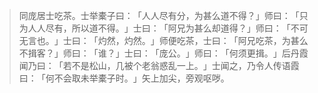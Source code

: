
> 同庞居士吃茶。士举橐子曰：​「人人尽有分，为甚么道不得？​」师曰：​「只为人人尽有，所以道不得。​」士曰：​「阿兄为甚么却道得？​」师曰：​「不可无言也。​」士曰：​「灼然，灼然。​」师便吃茶，士曰：​「阿兄吃茶，为甚么不揖客？​」师曰：​「谁？​」士曰：​「庞公。​」师曰：​「何须更揖。​」后丹霞闻乃曰：​「若不是松山，几被个老翁惑乱一上。​」士闻之，乃令人传语霞曰：​「何不会取未举橐子时。​」矢上加尖，旁观呕哕。
